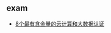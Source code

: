 ## exam
- [8个最有含金量的云计算和大数据认证](https://blog.csdn.net/Yukioog/article/details/90313686?spm=1001.2101.3001.6650.11&utm_medium=distribute.pc_relevant.none-task-blog-2%7Edefault%7EBlogCommendFromBaidu%7ERate-11-90313686-blog-60961453.pc_relevant_recovery_v2&depth_1-utm_source=distribute.pc_relevant.none-task-blog-2%7Edefault%7EBlogCommendFromBaidu%7ERate-11-90313686-blog-60961453.pc_relevant_recovery_v2&utm_relevant_index=12)